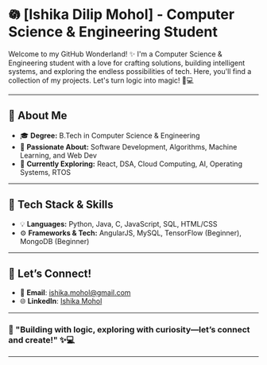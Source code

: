 # 𖡎 [Ishika Dilip Mohol] - Computer Science & Engineering Student

Welcome to my GitHub Wonderland! ✨ I'm a Computer Science & Engineering student with a love for crafting solutions, building intelligent systems, and exploring the endless possibilities of tech. Here, you'll find a collection of my projects. Let's turn logic into magic! 🚀💻

---

## 🌸 About Me

- 🎓 **Degree:** B.Tech in Computer Science & Engineering
- 💖 **Passionate About:** Software Development, Algorithms, Machine Learning, and Web Dev
- 🌱 **Currently Exploring:** React, DSA, Cloud Computing, AI, Operating Systems, RTOS

---

## 🦢 Tech Stack & Skills

- 💡 **Languages:** Python, Java, C, JavaScript, SQL, HTML/CSS
- ⚙️ **Frameworks & Tech:** AngularJS, MySQL, TensorFlow (Beginner), MongoDB (Beginner)

---

## 📩 Let’s Connect!

- 💌 **Email**: [ishika.mohol@gmail.com](mailto:ishika.mohol@gmail.com)
- 🌐 **LinkedIn**: [Ishika Mohol](https://www.linkedin.com/in/ishikamohol/)

---

### 🌷 "Building with logic, exploring with curiosity—let’s connect and create!" ✨💻

---

